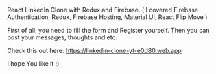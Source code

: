 React LinkedIn Clone with Redux and Firebase. ( I covered Firebase Authentication, Redux, Firebase Hosting, Material UI, React Flip Move )

First of all, you need to fill the form and Register yourself.
Then you can post your messages, thoughts and etc.

Check this out here: https://linkedin-clone-yt-e0d80.web.app

I hope You like it :)
